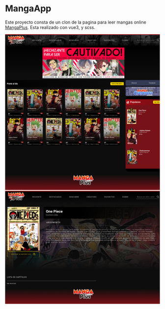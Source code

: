 # MangaApp 
Este proyecto consta de un clon de la pagina para leer mangas online <a href="https://mangaplus.shueisha.co.jp/updates">MangaPlus</a>.
Esta realizado con vue3, y scss.

<img src="public/screenshotv3.png" alt="screenshotv3">
<img src="public/screenshotTitle.png" alt="screenshotTitle">




